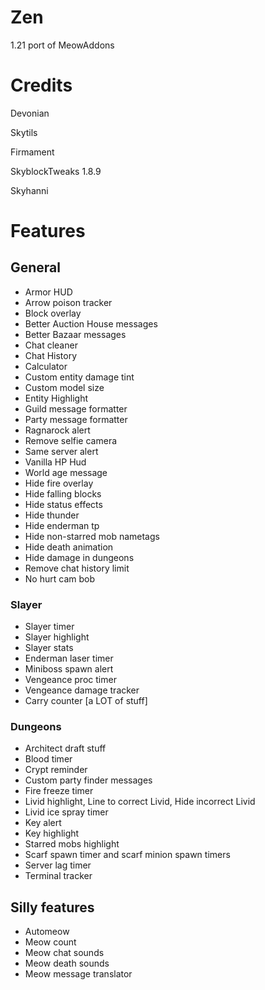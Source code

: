 # Zen

1.21 port of MeowAddons

# Credits

Devonian

Skytils 

Firmament

SkyblockTweaks 1.8.9

Skyhanni

# Features
## **General**

- Armor HUD
- Arrow poison tracker
- Block overlay
- Better Auction House messages
- Better Bazaar messages
- Chat cleaner
- Chat History
- Calculator
- Custom entity damage tint
- Custom model size
- Entity Highlight
- Guild message formatter
- Party message formatter
- Ragnarock alert
- Remove selfie camera
- Same server alert
- Vanilla HP Hud
- World age message
- Hide fire overlay
- Hide falling blocks
- Hide status effects
- Hide thunder
- Hide enderman tp
- Hide non-starred mob nametags
- Hide death animation
- Hide damage in dungeons
- Remove chat history limit
- No hurt cam bob

### **Slayer**

- Slayer timer
- Slayer highlight
- Slayer stats
- Enderman laser timer
- Miniboss spawn alert
- Vengeance proc timer
- Vengeance damage tracker
- Carry counter [a LOT of stuff]

### **Dungeons**

- Architect draft stuff
- Blood timer
- Crypt reminder
- Custom party finder messages
- Fire freeze timer
- Livid highlight, Line to correct Livid, Hide incorrect Livid
- Livid ice spray timer
- Key alert
- Key highlight
- Starred mobs highlight
- Scarf spawn timer and scarf minion spawn timers
- Server lag timer
- Terminal tracker

## **Silly features**

- Automeow
- Meow count
- Meow chat sounds
- Meow death sounds
- Meow message translator
